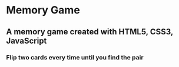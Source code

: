# Memory Game
## A memory game created with HTML5, CSS3, JavaScript
### Flip two cards every time until you find the pair
